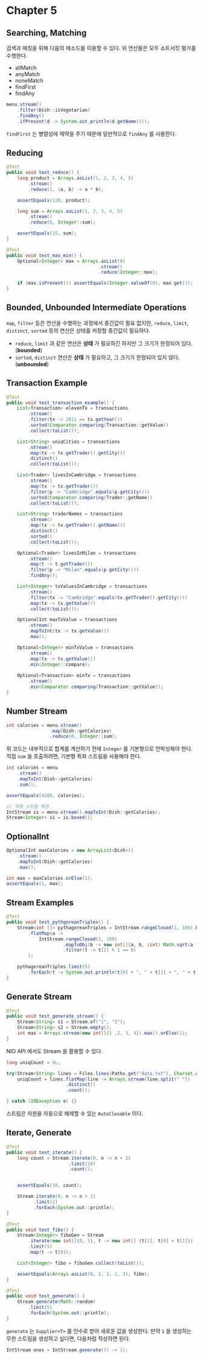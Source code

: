 # Chapter 5

## Searching, Matching

검색과 매칭을 위해 다음의 메소드를 이용할 수 있다. 위 연산들은 모두 쇼트서킷 평가를 수행한다. 

- allMatch
- anyMatch
- noneMatch
- findFirst
- findAny

```java
menu.stream()
    .filter(Dish::isVegetarian)
    .findAny()
    .ifPresent(d -> System.out.println(d.getName()));
```

`findFirst` 는 병렬성에 제약을 주기 때문에 일반적으로 `findAny` 를 사용한다.

## Reducing

```java
@Test
public void test_reduce() {
    long product = Arrays.asList(1, 2, 3, 4, 5)
        .stream()
        .reduce(1, (a, b) -> a * b);

    assertEquals(120, product);

    long sum = Arrays.asList(1, 2, 3, 4, 5)
        .stream()
        .reduce(0, Integer::sum);

    assertEquals(15, sum);
}

@Test
public void test_max_min() {
    Optional<Integer> max = Arrays.asList(0)
                                  .stream()
                                  .reduce(Integer::max);

    if (max.isPresent()) assertEquals(Integer.valueOf(0), max.get());
}
```

## Bounded, Unbounded Intermediate Operations

`map`, `filter` 등은 연산을 수행하는 과정에서 중간값이 필요 없지만, `reduce`, `limit`, `distinct`, `sorted` 등의 연산은 상태를 저장할 중간값이 필요하다.
 
- `reduce`, `limit` 과 같은 연산은 **상태** 가 필요하긴 하지만 그 크기가 한정되어 있다. (**bounded**)
- `sorted`, `distinct` 연산은 **상태** 가 필요하고, 그 크기가 한정되어 있지 않다. (**unbounded**)

## Transaction Example

```java
@Test
public void test_transaction_example() {
    List<Transaction> elevenTx = transactions
        .stream()
        .filter(tx -> 2011 == tx.getYear())
        .sorted(Comparator.comparing(Transaction::getValue))
        .collect(toList());

    List<String> uniqCities = transactions
        .stream()
        .map(tx -> tx.getTrader().getCity())
        .distinct()
        .collect(toList());

    List<Trader> livesInCambridge = transactions
        .stream()
        .map(tx -> tx.getTrader())
        .filter(p -> "Cambridge".equals(p.getCity()))
        .sorted(Comparator.comparing(Trader::getName))
        .collect(toList());

    List<String> traderNames = transactions
        .stream()
        .map(tx -> tx.getTrader().getName())
        .distinct()
        .sorted()
        .collect(toList());

    Optional<Trader> livesInMilan = transactions
        .stream()
        .map(t -> t.getTrader())
        .filter(p -> "Milan".equals(p.getCity()))
        .findAny();

    List<Integer> txValuesInCambridge = transactions
        .stream()
        .filter(tx -> "Cambridge".equals(tx.getTrader().getCity()))
        .map(tx -> tx.getValue())
        .collect(toList());

    OptionalInt maxTxValue = transactions
        .stream()
        .mapToInt(tx -> tx.getValue())
        .max();

    Optional<Integer> minTxValue = transactions
        .stream()
        .map(tx -> tx.getValue())
        .min(Integer::compare);
    
    Optional<Transaction> minTx = transactions
        .stream()
        .min(Comparator.comparing(Transaction::getValue));
}
```

## Number Stream

```java
int calories = menu.stream()
                .map(Dish::getCalories)
                .reduce(0, Integer::sum);
```

위 코드는 내부적으로 합계를 계산하기 전에 `Integer` 를 기본형으로 언박싱해야 한다. 직접 `sum` 을 호출하려면, 기본형 특화 스트림을 사용해야 한다. 

```java
int calories = menu
    .stream()
    .mapToInt(Dish::getCalories)
    .sum();

assertEquals(4200, calories);

// 객체 스트림 복원 
IntStream is = menu.stream().mapToInt(Dish::getCalories);
Stream<Integer> si = is.boxed();
```

## OptionalInt

```java
OptionalInt maxCalories = new ArrayList<Dish>()
    .stream()
    .mapToInt(Dish::getCalories)
    .max();

int max = maxCalories.orElse(1);
assertEquals(1, max);
```

## Stream Examples

```java
@Test
public void test_pythgoreanTriples() {
    Stream<int []> pythagoreanTriples = IntStream.rangeClosed(1, 100).boxed()
        .flatMap(a ->
            IntStream.rangeClosed(1, 100)
                     .mapToObj(b -> new int[]{a, b, (int) Math.sqrt(a * a + b * b)})
                     .filter(t -> t[2] % 1 == 0)
        );

    pythagoreanTriples.limit(5)
        .forEach(t -> System.out.println(t[0] + ", " + t[1] + ", " + t[2]));
}
```

## Generate Stream

```java
@Test
public void test_generate_stream() {
    Stream<String> s1 = Stream.of("1", "2");
    Stream<String> s2 = Stream.empty();
    int max = Arrays.stream(new int[]{1 ,2, 3, 4}).max().orElse(1);
}
```

NIO API 에서도 Stream 을 활용할 수 있다. 

```java
long uniqCount = 0L;

try(Stream<String> lines = Files.lines(Paths.get("data.txt"), Charset.defaultCharset())) {
    uniqCount = lines.flatMap(line -> Arrays.stream(line.split(" "))
                      .distinct()
                      .count();

} catch (IOException e) {}
```

스트림은 자원을 자동으로 해제할 수 있는 `AutoClosable` 이다.

## Iterate, Generate

```java
@Test
public void test_iterate() {
    long count = Stream.iterate(0, n -> n + 2)
                       .limit(10)
                       .count();


    assertEquals(10, count);

    Stream.iterate(0, n -> n + 2)
          .limit(2)
          .forEach(System.out::println);
}

@Test
public void test_fibo() {
    Stream<Integer> fiboGen = Stream
        .iterate(new int[]{0, 1}, t -> new int[] {t[1], t[0] + t[1]})
        .limit(5)
        .map(t -> t[0]);

    List<Integer> fibo = fiboGen.collect(toList());

    assertEquals(Arrays.asList(0, 1, 1, 2, 3), fibo);
}

@Test
public void test_generate() {
    Stream.generate(Math::random)
        .limit(5)
        .forEach(System.out::println);
}
```

`generate` 는 `Supplier<T>` 를 인수로 받아 새로운 값을 생성한다. 만약 `1` 을 생성하는 무한 스트림을 생성하고 싶다면, 다음처럼 작성하면 된다. 

```java
IntStream ones = IntStream.generate(() -> 1);
```

